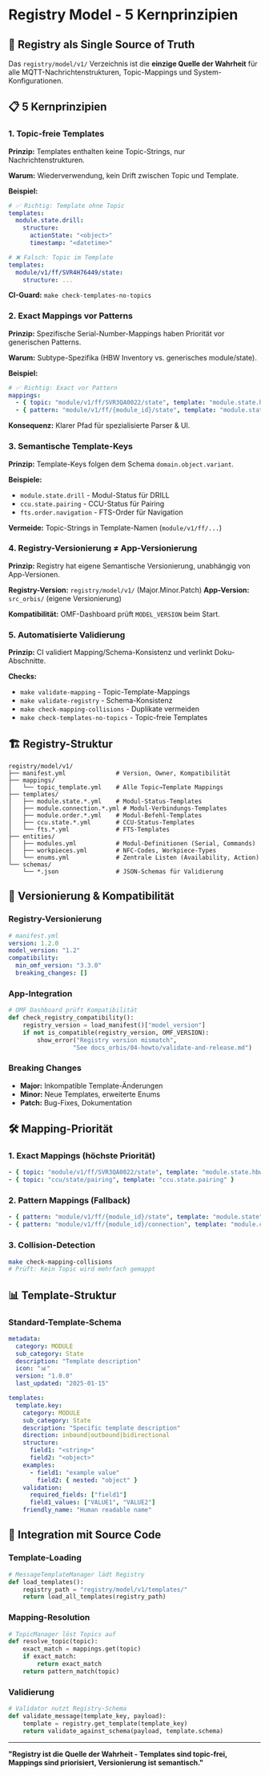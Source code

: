 # Registry Model - 5 Kernprinzipien

## 🎯 Registry als Single Source of Truth

Das `registry/model/v1/` Verzeichnis ist die **einzige Quelle der Wahrheit** für alle MQTT-Nachrichtenstrukturen, Topic-Mappings und System-Konfigurationen.

## 📋 5 Kernprinzipien

### 1. Topic-freie Templates
**Prinzip:** Templates enthalten keine Topic-Strings, nur Nachrichtenstrukturen.

**Warum:** Wiederverwendung, kein Drift zwischen Topic und Template.

**Beispiel:**
```yaml
# ✅ Richtig: Template ohne Topic
templates:
  module.state.drill:
    structure:
      actionState: "<object>"
      timestamp: "<datetime>"

# ❌ Falsch: Topic im Template
templates:
  module/v1/ff/SVR4H76449/state:
    structure: ...
```

**CI-Guard:** `make check-templates-no-topics`

### 2. Exact Mappings vor Patterns
**Prinzip:** Spezifische Serial-Number-Mappings haben Priorität vor generischen Patterns.

**Warum:** Subtype-Spezifika (HBW Inventory vs. generisches module/state).

**Beispiel:**
```yaml
# ✅ Richtig: Exact vor Pattern
mappings:
  - { topic: "module/v1/ff/SVR3QA0022/state", template: "module.state.hbw_inventory" }
  - { pattern: "module/v1/ff/{module_id}/state", template: "module.state" }
```

**Konsequenz:** Klarer Pfad für spezialisierte Parser & UI.

### 3. Semantische Template-Keys
**Prinzip:** Template-Keys folgen dem Schema `domain.object.variant`.

**Beispiele:**
- `module.state.drill` - Modul-Status für DRILL
- `ccu.state.pairing` - CCU-Status für Pairing
- `fts.order.navigation` - FTS-Order für Navigation

**Vermeide:** Topic-Strings in Template-Namen (`module/v1/ff/...`)

### 4. Registry-Versionierung ≠ App-Versionierung
**Prinzip:** Registry hat eigene Semantische Versionierung, unabhängig von App-Versionen.

**Registry-Version:** `registry/model/v1/` (Major.Minor.Patch)
**App-Version:** `src_orbis/` (eigene Versionierung)

**Kompatibilität:** OMF-Dashboard prüft `MODEL_VERSION` beim Start.

### 5. Automatisierte Validierung
**Prinzip:** CI validiert Mapping/Schema-Konsistenz und verlinkt Doku-Abschnitte.

**Checks:**
- `make validate-mapping` - Topic-Template-Mappings
- `make validate-registry` - Schema-Konsistenz
- `make check-mapping-collisions` - Duplikate vermeiden
- `make check-templates-no-topics` - Topic-freie Templates

## 🏗️ Registry-Struktur

```
registry/model/v1/
├── manifest.yml              # Version, Owner, Kompatibilität
├── mappings/
│   └── topic_template.yml    # Alle Topic→Template Mappings
├── templates/
│   ├── module.state.*.yml    # Modul-Status-Templates
│   ├── module.connection.*.yml # Modul-Verbindungs-Templates
│   ├── module.order.*.yml    # Modul-Befehl-Templates
│   ├── ccu.state.*.yml       # CCU-Status-Templates
│   └── fts.*.yml             # FTS-Templates
├── entities/
│   ├── modules.yml           # Modul-Definitionen (Serial, Commands)
│   ├── workpieces.yml        # NFC-Codes, Workpiece-Types
│   └── enums.yml             # Zentrale Listen (Availability, Action)
└── schemas/
    └── *.json                # JSON-Schemas für Validierung
```

## 🔄 Versionierung & Kompatibilität

### Registry-Versionierung
```yaml
# manifest.yml
version: 1.2.0
model_version: "1.2"
compatibility:
  min_omf_version: "3.3.0"
  breaking_changes: []
```

### App-Integration
```python
# OMF Dashboard prüft Kompatibilität
def check_registry_compatibility():
    registry_version = load_manifest()["model_version"]
    if not is_compatible(registry_version, OMF_VERSION):
        show_error("Registry version mismatch", 
                  "See docs_orbis/04-howto/validate-and-release.md")
```

### Breaking Changes
- **Major:** Inkompatible Template-Änderungen
- **Minor:** Neue Templates, erweiterte Enums
- **Patch:** Bug-Fixes, Dokumentation

## 🛠️ Mapping-Priorität

### 1. Exact Mappings (höchste Priorität)
```yaml
- { topic: "module/v1/ff/SVR3QA0022/state", template: "module.state.hbw_inventory" }
- { topic: "ccu/state/pairing", template: "ccu.state.pairing" }
```

### 2. Pattern Mappings (Fallback)
```yaml
- { pattern: "module/v1/ff/{module_id}/state", template: "module.state" }
- { pattern: "module/v1/ff/{module_id}/connection", template: "module.connection" }
```

### 3. Collision-Detection
```bash
make check-mapping-collisions
# Prüft: Kein Topic wird mehrfach gemappt
```

## 📊 Template-Struktur

### Standard-Template-Schema
```yaml
metadata:
  category: MODULE
  sub_category: State
  description: "Template description"
  icon: "📊"
  version: "1.0.0"
  last_updated: "2025-01-15"

templates:
  template.key:
    category: MODULE
    sub_category: State
    description: "Specific template description"
    direction: inbound|outbound|bidirectional
    structure:
      field1: "<string>"
      field2: "<object>"
    examples:
      - field1: "example value"
        field2: { nested: "object" }
    validation:
      required_fields: ["field1"]
      field1_values: ["VALUE1", "VALUE2"]
    friendly_name: "Human readable name"
```

## 🔗 Integration mit Source Code

### Template-Loading
```python
# MessageTemplateManager lädt Registry
def load_templates():
    registry_path = "registry/model/v1/templates/"
    return load_all_templates(registry_path)
```

### Mapping-Resolution
```python
# TopicManager löst Topics auf
def resolve_topic(topic):
    exact_match = mappings.get(topic)
    if exact_match:
        return exact_match
    return pattern_match(topic)
```

### Validierung
```python
# Validator nutzt Registry-Schema
def validate_message(template_key, payload):
    template = registry.get_template(template_key)
    return validate_against_schema(payload, template.schema)
```

---

**"Registry ist die Quelle der Wahrheit - Templates sind topic-frei, Mappings sind priorisiert, Versionierung ist semantisch."**
